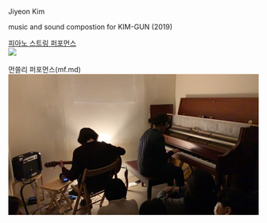 Jiyeon Kim

music and sound compostion for KIM-GUN (2019)

[피아노 스트링 퍼포먼스](howling.md)<br>
<img src="../img/howling_jiyeonkim_pic.png"><br>

먼쓸리 퍼포먼스(mf.md)<br>
<img src="../img/mf_1902.jpeg"><br>



